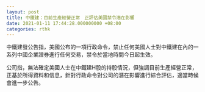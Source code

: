 ```yaml
---
layout: post
title: 中鐵建：目前生產經營正常　正評估美國禁令潛在影響
date: 2021-01-11 17:44:28.000000000 +08:00
categories: rthk
---
```


中鐵建發公告指，美國公布的一項行政命令，禁止任何美國人士對中鐵建在內的一系列中國企業證券進行任何交易，禁令於當地時間今日起生效。

公司指，無法確定美國人士在中鐵建H股的持股情況，但強調目前生產經營正常，正基於所得資料和信息，針對行政命令對公司的潛在影響進行綜合評估，適當時候會進一步公告。
